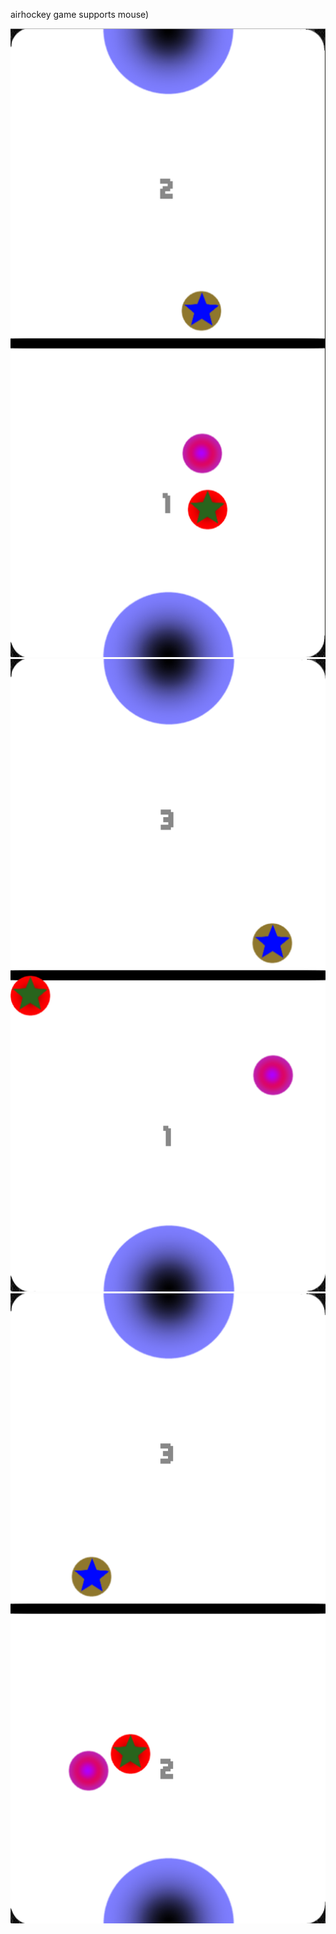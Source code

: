 airhockey game
supports mouse)

![a:](https://github.com/Ultraparalon/airhockey/raw/master/screenshots/scr1.png)
![a:](https://github.com/Ultraparalon/airhockey/raw/master/screenshots/scr2.png)
![a:](https://github.com/Ultraparalon/airhockey/raw/master/screenshots/scr3.png)
